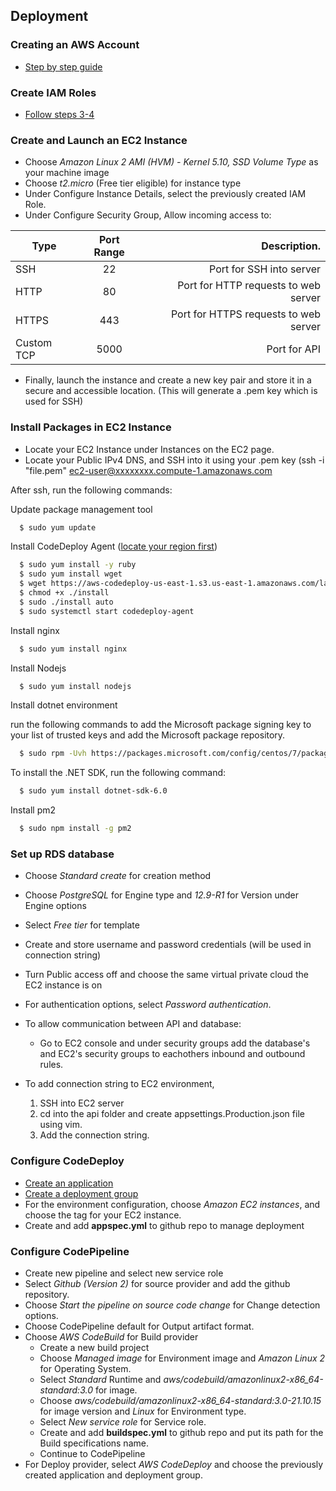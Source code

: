 ## Deployment

### Creating an AWS Account

  - [Step by step guide](https://aws.amazon.com/premiumsupport/knowledge-center/create-and-activate-aws-account/)

### Create IAM Roles

  - [Follow steps 3-4](https://docs.aws.amazon.com/codedeploy/latest/userguide/getting-started-provision-user.html)

### Create and Launch an EC2 Instance

  - Choose *Amazon Linux 2 AMI (HVM) - Kernel 5.10, SSD Volume Type* as your machine image
  - Choose *t2.micro* (Free tier eligible) for instance type
  - Under Configure Instance Details, select the previously created IAM Role.
  - Under Configure Security Group, Allow incoming access to:
 
| Type         | Port Range | Description.                                |
| ------------ | :--------: | ------------------------------------------: |
| SSH          | 22         |  Port for SSH into server                   |
| HTTP         | 80         |  Port for HTTP requests to web server       |
| HTTPS        | 443        |  Port for HTTPS requests to web server      |
| Custom TCP   | 5000       |  Port for API                               |

  - Finally, launch the instance and create a new key pair and store it in a secure and accessible location. (This will generate a .pem key which is used for SSH)

### Install Packages in EC2 Instance

  - Locate your EC2 Instance under Instances on the EC2 page.
  - Locate your Public IPv4 DNS, and SSH into it using your .pem key (ssh -i "file.pem" ec2-user@xxxxxxxx.compute-1.amazonaws.com

After ssh, run the following commands:

Update package management tool

```bash
  $ sudo yum update
```

Install CodeDeploy Agent ([locate your region first](https://docs.aws.amazon.com/codedeploy/latest/userguide/resource-kit.html))

```bash
  $ sudo yum install -y ruby
  $ sudo yum install wget
  $ wget https://aws-codedeploy-us-east-1.s3.us-east-1.amazonaws.com/latest/install
  $ chmod +x ./install
  $ sudo ./install auto
  $ sudo systemctl start codedeploy-agent
```

Install nginx

```bash
  $ sudo yum install nginx
```

Install Nodejs

```bash
  $ sudo yum install nodejs
```

Install dotnet environment

run the following commands to add the Microsoft package signing key to your list of trusted keys and add the Microsoft package repository.

```bash
  $ sudo rpm -Uvh https://packages.microsoft.com/config/centos/7/packages-microsoft-prod.rpm
```

To install the .NET SDK, run the following command:

```bash
  $ sudo yum install dotnet-sdk-6.0
```

Install pm2

```bash
  $ sudo npm install -g pm2
```

### Set up RDS database

  - Choose *Standard create* for creation method
  - Choose *PostgreSQL* for Engine type and *12.9-R1* for Version under Engine options
  - Select *Free tier* for template
  - Create and store username and password credentials (will be used in connection string)
  - Turn Public access off and choose the same virtual private cloud the EC2 instance is on
  - For authentication options, select *Password authentication*.

  - To allow communication between API and database:
    - Go to EC2 console and under security groups 
      add the database's and EC2's security groups 
      to eachothers inbound and outbound rules.    

  - To add connection string to EC2 environment, 
    1. SSH into EC2 server
    2. cd into the api folder and create appsettings.Production.json file using vim.
    3. Add the connection string.

### Configure CodeDeploy

  - [Create an application](https://docs.aws.amazon.com/codedeploy/latest/userguide/applications-create-in-place.html)
  - [Create a deployment group](https://docs.aws.amazon.com/codedeploy/latest/userguide/deployment-groups-create-in-place.html)
  - For the environment configuration, choose *Amazon EC2 instances*, and choose the tag for your EC2 instance.
  - Create and add **appspec.yml** to github repo to manage deployment

### Configure CodePipeline
  
  - Create new pipeline and select new service role
  - Select *Github (Version 2)* for source provider and add the github repository.
  - Choose *Start the pipeline on source code change* for Change detection options.
  - Choose CodePipeline default for Output artifact format.
  - Choose *AWS CodeBuild* for Build provider
      - Create a new build project
      - Choose *Managed image* for Environment image and *Amazon Linux 2* for Operating System.
      - Select *Standard* Runtime and *aws/codebuild/amazonlinux2-x86_64-standard:3.0* for image.
      - Choose *aws/codebuild/amazonlinux2-x86_64-standard:3.0-21.10.15* for image version and *Linux* for Environment type.
      - Select *New service role* for Service role.
      - Create and add **buildspec.yml** to github repo and put its path for the Build specifications name.
      - Continue to CodePipeline
  - For Deploy provider, select *AWS CodeDeploy* and choose the previously created application and deployment group.
